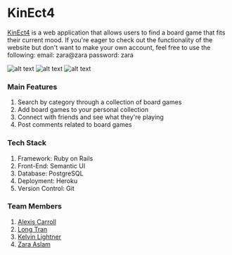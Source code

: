 # KinEct4
[KinEct4](https://kinect-4.herokuapp.com) is a web application that allows users to find a board game that fits their current mood. If you're eager to check out the functionality of the website but don't want to make your own account, feel free to use the following: 
    email: zara@zara
    password: zara

![alt text](https://github.com/zaslam72/kin-ect4/blob/master/app/assets/images/k4-readme-pics.png)
![alt text](https://github.com/zaslam72/kin-ect4/blob/master/app/assets/images/k4-homepage-login.png)
![alt text](https://github.com/zaslam72/kin-ect4/blob/master/app/assets/images/k4-gamepage.png)

### Main Features
1. Search by category through a collection of board games
2. Add board games to your personal collection
3. Connect with friends and see what they're playing
4. Post comments related to board games

### Tech Stack
1. Framework: Ruby on Rails
2. Front-End: Semantic UI 
3. Database: PostgreSQL
4. Deployment: Heroku
5. Version Control: Git 

### Team Members
1. [Alexis Carroll](https://github.com/lexac1)
2. [Long Tran](https://github.com/LongTran415)
3. [Kelvin Lightner](https://github.com/KelvinLightner)
4. [Zara Aslam](https://github.com/zaslam72)
